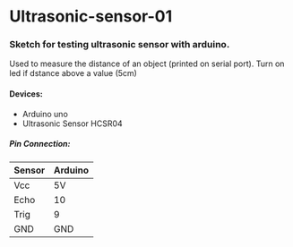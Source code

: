 # Ultrasonic-sensor-01

### Sketch for testing ultrasonic sensor with arduino.
Used to measure the distance of an object (printed on serial port). Turn on led if dstance above a value (5cm)

#### Devices:
* Arduino uno
* Ultrasonic Sensor HCSR04

##### Pin Connection:
Sensor | Arduino
------- | --------
Vcc | 5V
Echo | 10
Trig | 9
GND | GND

